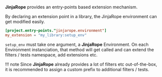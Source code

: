 **JinjaRope** provides an entry-points based extension mechanism.

By declaring an extension point in a library, the JinjaRope environment can get modified easily.

``` toml
[project.entry-points."jinjarope.environment"]
my_extension = "my_library:setup_env"
```

`setup_env` must take one argument, a **JinjaRope** Environment. On each Environment instanciation,
that method will get called and can extend the filters / tests namespace, add extensions etc.

!!! note
    Since **JinjaRope** already provides a lot of filters etc out-of-the-box, it is recommended
    to assign a custom prefix to additional filters / tests.
